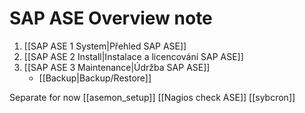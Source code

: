 # SAP ASE Overview note

1. [[SAP ASE 1 System|Přehled SAP ASE]]
2. [[SAP ASE 2 Install|Instalace a licencování SAP ASE]]
3. [[SAP ASE 3 Maintenance|Údržba SAP ASE]]
	- [[Backup|Backup/Restore]]  



Separate for now
[[asemon_setup]]
[[Nagios check ASE]]
[[sybcron]]



